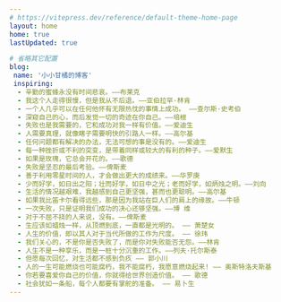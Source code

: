 ```yaml
---
# https://vitepress.dev/reference/default-theme-home-page
layout: home
home: true
lastUpdated: true

# 省略其它配置
blog:
 name: '小小甘橘的博客'
 inspiring:
  - 辛勤的蜜蜂永没有时间悲哀。——布莱克
  - 我这个人走得很慢，但是我从不后退。——亚伯拉罕·林肯
  - 一个人几乎可以在任何他怀有无限热忱的事情上成功。 ——查尔斯·史考伯
  - 深窥自己的心，而后发觉一切的奇迹在你自己。——培根
  - 失败也是我需要的，它和成功对我一样有价值。——爱迪生
  - 人需要真理，就像瞎子需要明快的引路人一样。——高尔基
  - 任何问题都有解决的办法，无法可想的事是没有的。——爱迪生
  - 每一种挫折或不利的突变，是带着同样或较大的有利的种子。——爱默生
  - 如果是玫瑰，它总会开花的。——歌德
  - 失败是坚忍的最后考验。——俾斯麦
  - 善于利用零星时间的人，才会做出更大的成绩来。——华罗庚
  - 少而好学，如日出之阳；壮而好学，如日中之光；老而好学，如炳烛之明。——刘向
  - 生活的情况越艰难，我越感到自己更坚强，甚而也更聪明。——高尔基
  - 如果我比笛卡尔看得远些，那是因为我站在巨人们的肩上的缘故。——牛顿
  - 一次失败，只是证明我们成功的决心还够坚强。——博 维
  - 对于不屈不挠的人来说，没有。——俾斯麦
  - 生应该如蜡烛一样，从顶燃到底，一直都是光明的。 —— 萧楚女
  - 人生的价值，即以其人对于当代所做的工作为尺度。 —— 徐玮
  - 我们关心的，不是你是否失败了，而是你对失败能否无怨。——林肯
  - 人生不是一种享乐，而是一桩十分沉重的工作。——列夫·托尔斯泰
  - 但愿每次回忆，对生活都不感到负疚 —— 郭小川
  - 人的一生可能燃烧也可能腐朽，我不能腐朽，我愿意燃烧起来! —— 奥斯特洛夫斯基
  - 你若要喜爱你自己的价值，你就得给世界创造价值。 —— 歌德
  - 社会犹如一条船，每个人都要有掌舵的准备。 —— 易卜生
---
```


